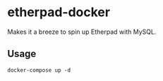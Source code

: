 # etherpad-docker
Makes it a breeze to spin up Etherpad with MySQL.

## Usage
```
docker-compose up -d
```
